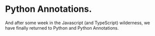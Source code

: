 # Python Annotations.

And after some week in the Javascript (and TypeScript) wilderness,
we have finally returned to Python and Python Annotations.
